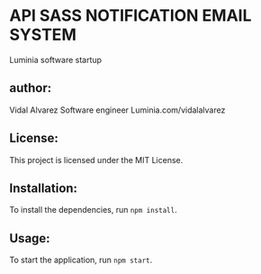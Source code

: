 # API SASS NOTIFICATION EMAIL SYSTEM
Luminia software startup
## author:
Vidal Alvarez
Software engineer
Luminia.com/vidalalvarez
## License:
This project is licensed under the MIT License.
## Installation:
To install the dependencies, run `npm install`.
## Usage:
To start the application, run `npm start`.
